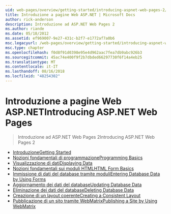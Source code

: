 ```yaml
---
uid: web-pages/overview/getting-started/introducing-aspnet-web-pages-2/index
title: Introduzione a pagine Web ASP.NET | Microsoft Docs
author: rick-anderson
description: Introduzione ad ASP.NET Web Pages 2
ms.author: riande
ms.date: 05/18/2012
ms.assetid: ef969007-9e27-431c-b2f7-e1772af7a0b6
msc.legacyurl: /web-pages/overview/getting-started/introducing-aspnet-web-pages-2
msc.type: chapter
ms.openlocfilehash: f0d8f91d0398e95e4d962aac7fea7db9abc926b3
ms.sourcegitcommit: 45ac74e400f9f2b7dbded66297730f6f14a4eb25
ms.translationtype: MT
ms.contentlocale: it-IT
ms.lasthandoff: 08/16/2018
ms.locfileid: "48254302"
---
```

<a name="introducing-aspnet-web-pages"></a><span data-ttu-id="c915d-103">Introduzione a pagine Web ASP.NET</span><span class="sxs-lookup"><span data-stu-id="c915d-103">Introducing ASP.NET Web Pages</span></span>
====================
> <span data-ttu-id="c915d-104">Introduzione ad ASP.NET Web Pages 2</span><span class="sxs-lookup"><span data-stu-id="c915d-104">Introducing ASP.NET Web Pages 2</span></span>


- [<span data-ttu-id="c915d-105">Introduzione</span><span class="sxs-lookup"><span data-stu-id="c915d-105">Getting Started</span></span>](getting-started.md)
- [<span data-ttu-id="c915d-106">Nozioni fondamentali di programmazione</span><span class="sxs-lookup"><span data-stu-id="c915d-106">Programming Basics</span></span>](intro-to-web-pages-programming.md)
- [<span data-ttu-id="c915d-107">Visualizzazione di dati</span><span class="sxs-lookup"><span data-stu-id="c915d-107">Displaying Data</span></span>](displaying-data.md)
- [<span data-ttu-id="c915d-108">Nozioni fondamentali sui moduli HTML</span><span class="sxs-lookup"><span data-stu-id="c915d-108">HTML Form Basics</span></span>](form-basics.md)
- [<span data-ttu-id="c915d-109">Immissione di dati del database tramite moduli</span><span class="sxs-lookup"><span data-stu-id="c915d-109">Entering Database Data by Using Forms</span></span>](entering-data.md)
- [<span data-ttu-id="c915d-110">Aggiornamento dei dati del database</span><span class="sxs-lookup"><span data-stu-id="c915d-110">Updating Database Data</span></span>](updating-data.md)
- [<span data-ttu-id="c915d-111">Eliminazione dei dati del database</span><span class="sxs-lookup"><span data-stu-id="c915d-111">Deleting Database Data</span></span>](deleting-data.md)
- [<span data-ttu-id="c915d-112">Creazione di un layout coerente</span><span class="sxs-lookup"><span data-stu-id="c915d-112">Creating a Consistent Layout</span></span>](layouts.md)
- [<span data-ttu-id="c915d-113">Pubblicazione di un sito tramite WebMatrix</span><span class="sxs-lookup"><span data-stu-id="c915d-113">Publishing a Site by Using WebMatrix</span></span>](publishing.md)
